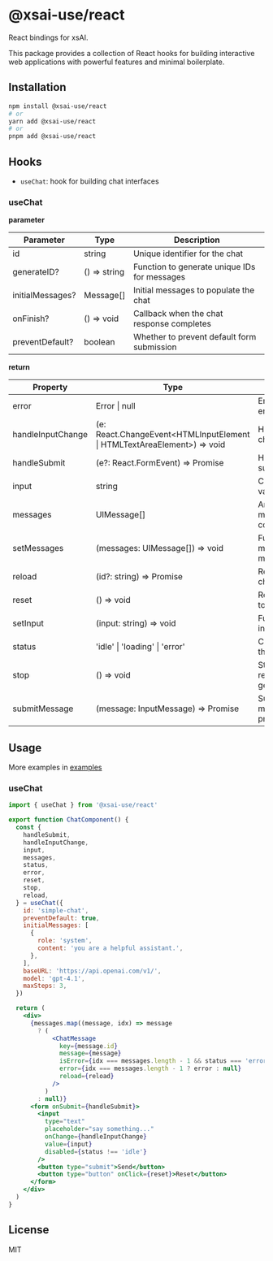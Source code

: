 # @xsai-use/react

React bindings for xsAI.

This package provides a collection of React hooks for building interactive web applications with powerful features and minimal boilerplate.

## Installation

```bash
npm install @xsai-use/react
# or
yarn add @xsai-use/react
# or
pnpm add @xsai-use/react
```

## Hooks

- `useChat`: hook for building chat interfaces

### useChat

__parameter__

| Parameter | Type | Description |
|-----------|------|-------------|
| id | string | Unique identifier for the chat |
| generateID? | () => string | Function to generate unique IDs for messages |
| initialMessages? | Message[] | Initial messages to populate the chat |
| onFinish? | () => void | Callback when the chat response completes |
| preventDefault? | boolean | Whether to prevent default form submission |

__return__

| Property | Type | Description |
|----------|------|-------------|
| error | Error \| null | Error object if an error occurred |
| handleInputChange | (e: React.ChangeEvent<HTMLInputElement \| HTMLTextAreaElement>) => void | Handles input changes |
| handleSubmit | (e?: React.FormEvent<HTMLFormElement>) => Promise<void> | Handles form submission |
| input | string | Current input value |
| messages | UIMessage[] | Array of messages in the conversation |
| setMessages | (messages: UIMessage[]) => void | Function to set messages manually |
| reload | (id?: string) => Promise<void> | Reloads the last chat response |
| reset | () => void | Resets the chat to initial state |
| setInput | (input: string) => void | Function to set input value |
| status | 'idle' \| 'loading' \| 'error' | Current status of the chat |
| stop | () => void | Stops the current response generation |
| submitMessage | (message: InputMessage) => Promise<void> | Submits a message programmatically |

## Usage

More examples in [examples](https://github.com/moeru-ai/xsai-use/examples/react)

### useChat

```jsx
import { useChat } from '@xsai-use/react'

export function ChatComponent() {
  const {
    handleSubmit,
    handleInputChange,
    input,
    messages,
    status,
    error,
    reset,
    stop,
    reload,
  } = useChat({
    id: 'simple-chat',
    preventDefault: true,
    initialMessages: [
      {
        role: 'system',
        content: 'you are a helpful assistant.',
      },
    ],
    baseURL: 'https://api.openai.com/v1/',
    model: 'gpt-4.1',
    maxSteps: 3,
  })

  return (
    <div>
      {messages.map((message, idx) => message
        ? (
            <ChatMessage
              key={message.id}
              message={message}
              isError={idx === messages.length - 1 && status === 'error'}
              error={idx === messages.length - 1 ? error : null}
              reload={reload}
            />
          )
        : null)}
      <form onSubmit={handleSubmit}>
        <input
          type="text"
          placeholder="say something..."
          onChange={handleInputChange}
          value={input}
          disabled={status !== 'idle'}
        />
        <button type="submit">Send</button>
        <button type="button" onClick={reset}>Reset</button>
      </form>
    </div>
  )
}
```

## License

MIT
